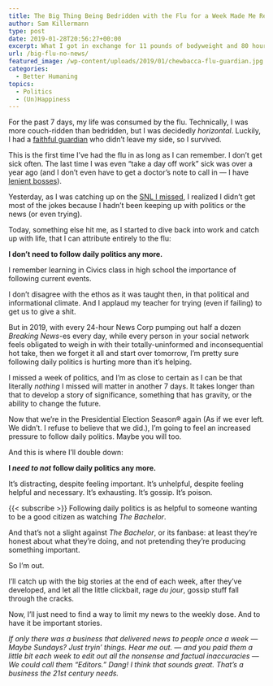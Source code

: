 ```yaml
---
title: The Big Thing Being Bedridden with the Flu for a Week Made Me Realize
author: Sam Killermann
type: post
date: 2019-01-28T20:56:27+00:00
excerpt: What I got in exchange for 11 pounds of bodyweight and 80 hours of productivity.
url: /big-flu-no-news/
featured_image: /wp-content/uploads/2019/01/chewbacca-flu-guardian.jpg
categories:
  - Better Humaning
topics:
  - Politics
  - (Un)Happiness
---
```

For the past 7 days, my life was consumed by the flu. Technically, I was more couch-ridden than bedridden, but I was decidedly _horizontal_. Luckily, I had a [faithful guardian][1] who didn&#8217;t leave my side, so I survived.

This is the first time I&#8217;ve had the flu in as long as I can remember. I don&#8217;t get sick often. The last time I was even &#8220;take a day off work&#8221; sick was over a year ago (and I don&#8217;t even have to get a doctor&#8217;s note to call in &#8212; I have [lenient bosses][2]).

Yesterday, as I was catching up on the [SNL I missed][3], I realized I didn&#8217;t get most of the jokes because I hadn&#8217;t been keeping up with politics or the news (or even trying). 

Today, something else hit me, as I started to dive back into work and catch up with life, that I can attribute entirely to the flu:

<!--more-->

**I don&#8217;t need to follow daily politics any more.**

I remember learning in Civics class in high school the importance of following current events. 

I don&#8217;t disagree with the ethos as it was taught then, in that political and informational climate. And I applaud my teacher for trying (even if failing) to get us to give a shit.

But in 2019, with every 24-hour News Corp pumping out half a dozen _Breaking News_-es every day, while every person in your social network feels obligated to weigh in with their totally-uninformed and inconsequential hot take, then we forget it all and start over tomorrow, I&#8217;m pretty sure following daily politics is hurting more than it&#8217;s helping.

I missed a week of politics, and I&#8217;m as close to certain as I can be that literally _nothing_ I missed will matter in another 7 days. It takes longer than that to develop a story of significance, something that has gravity, or the ability to change the future.

Now that we&#8217;re in the Presidential Election Season® again (As if we ever left. We didn&#8217;t. I refuse to believe that we did.), I&#8217;m going to feel an increased pressure to follow daily politics. Maybe you will too.

And this is where I&#8217;ll double down: 

**I _need to not_ follow daily politics any more.**

It&#8217;s distracting, despite feeling important. It&#8217;s unhelpful, despite feeling helpful and necessary. It&#8217;s exhausting. It&#8217;s gossip. It&#8217;s poison.

{{< subscribe >}}
Following daily politics is as helpful to someone wanting to be a good citizen as watching _The Bachelor_. 

And that&#8217;s not a slight against _The Bachelor_, or its fanbase: at least they&#8217;re honest about what they&#8217;re doing, and not pretending they&#8217;re producing something important.

So I&#8217;m out. 

I&#8217;ll catch up with the big stories at the end of each week, after they&#8217;ve developed, and let all the little clickbait, rage _du jour_, gossip stuff fall through the cracks.

Now, I&#8217;ll just need to find a way to limit my news to the weekly dose. And to have it be important stories. 

_If only there was a business that delivered news to people once a week &#8212; Maybe Sundays? Just tryin&#8217; things. Hear me out. &#8212; and you paid them a little bit each week to edit out all the nonsense and factual inaccuracies &#8212; We could call them &#8220;Editors.&#8221; Dang! I think that sounds great. That&#8217;s a business the 21st century needs._

 [1]: https://www.instagram.com/p/Bs61eifhyh-/
 [2]: https://patreon.com/killermann
 [3]: https://www.nbc.com/saturday-night-live/video/january-26-james-mcavoy/3867402
